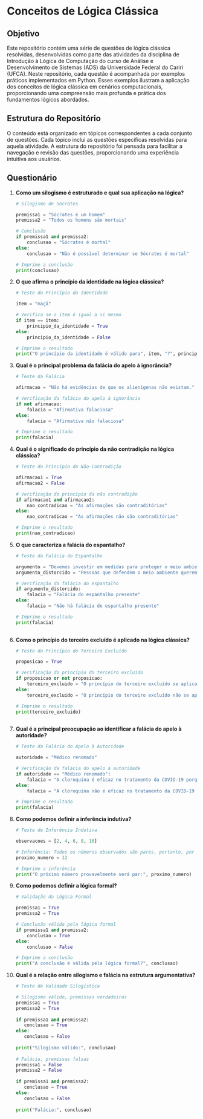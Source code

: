# Conceitos de Lógica Clássica

## Objetivo

Este repositório contém uma série de questões de lógica clássica resolvidas, desenvolvidas como parte das atividades da disciplina de Introdução à Lógica de Computação do curso de Análise e Desenvolvimento de Sistemas (ADS) da Universidade Federal do Cariri (UFCA). Neste repositório, cada questão é acompanhada por exemplos práticos implementados em Python. Esses exemplos ilustram a aplicação dos conceitos de lógica clássica em cenários computacionais, proporcionando uma compreensão mais profunda e prática dos fundamentos lógicos abordados.

## Estrutura do Repositório

O conteúdo está organizado em tópicos correspondentes a cada conjunto de questões. Cada tópico inclui as questões específicas resolvidas para aquela atividade. A estrutura do repositório foi pensada para facilitar a navegação e revisão das questões, proporcionando uma experiência intuitiva aos usuários.

## Questionário

1. **Como um silogismo é estruturado e qual sua aplicação na lógica?**

   ```python
   # Silogismo de Sócrates
   
   premissa1 = "Sócrates é um homem"
   premissa2 = "Todos os homens são mortais"
   
   # Conclusão
   if premissa1 and premissa2:
       conclusao = "Sócrates é mortal"
   else:
       conclusao = "Não é possível determinar se Sócrates é mortal"
   
   # Imprime a conclusão
   print(conclusao)

2. **O que afirma o princípio da identidade na lógica clássica?**

   ```python
   # Teste do Princípio da Identidade
   
   item = "maçã"
   
   # Verifica se o item é igual a si mesmo
   if item == item:
       principio_da_identidade = True
   else:
       principio_da_identidade = False
   
   # Imprime o resultado
   print("O princípio da identidade é válido para", item, "?", principio_da_identidade)

3. **Qual é o principal problema da falácia do apelo à ignorância?**

   ```python
   # Teste da Falácia
   
   afirmacao = "Não há evidências de que os alienígenas não existam."
   
   # Verificação da falácia do apelo à ignorância
   if not afirmacao:
       falacia = "Afirmativa falaciosa"
   else:
       falacia = "Afirmativa não falaciosa"
   
   # Imprime o resultado
   print(falacia)

4. **Qual é o significado do princípio da não contradição na lógica clássica?**

   ```python
   # Teste do Princípio da Não-Contradição
   
   afirmacao1 = True
   afirmacao2 = False
   
   # Verificação do princípio da não contradição
   if afirmacao1 and afirmacao2:
       nao_contradicao = "As afirmações são contraditórias"
   else:
       nao_contradicao = "As afirmações não são contraditórias"
   
   # Imprime o resultado
   print(nao_contradicao)

5. **O que caracteriza a falácia do espantalho?**

   ```python
   # Teste da Falácia do Espantalho
   
   argumento = "Devemos investir em medidas para proteger o meio ambiente."
   argumento_distorcido = "Pessoas que defendem o meio ambiente querem parar todo o desenvolvimento econômico."
   
   # Verificação da falácia do espantalho
   if argumento_distorcido:
       falacia = "Falácia do espantalho presente"
   else:
       falacia = "Não há falácia do espantalho presente"
   
   # Imprime o resultado
   print(falacia)
  
6. **Como o princípio do terceiro excluído é aplicado na lógica clássica?**

   ```python
   # Teste do Princípio do Terceiro Excluído
   
   proposicao = True
   
   # Verificação do princípio do terceiro excluído
   if proposicao or not proposicao:
       terceiro_excluido = "O princípio do terceiro excluído se aplica"
   else:
       terceiro_excluido = "O princípio do terceiro excluído não se aplica"
   
   # Imprime o resultado
   print(terceiro_excluido)
  
7. **Qual é a principal preocupação ao identificar a falácia do apelo à autoridade?**

   ```python
   # Teste da Falácia do Apelo à Autoridade
   
   autoridade = "Médico renomado"
   
   # Verificação da falácia do apelo à autoridade
   if autoridade == "Médico renomado":
       falacia = "A cloroquina é eficaz no tratamento da COVID-19 porque um médico renomado disse."
   else:
       falacia = "A cloroquina não é eficaz no tratamento da COVID-19 apenas porque um médico renomado disse."
   
   # Imprime o resultado
   print(falacia)

8. **Como podemos definir a inferência indutiva?**

   ```python
   # Teste de Inferência Indutiva
   
   observacoes = [2, 4, 6, 8, 10]
   
   # Inferência: Todos os números observados são pares, portanto, por indução, o próximo número também será par
   proximo_numero = 12
   
   # Imprime a inferência
   print("O próximo número provavelmente será par:", proximo_numero)

9. **Como podemos definir a lógica formal?**

   ```python
   # Validação da Lógica Formal
   
   premissa1 = True
   premissa2 = True
   
   # Conclusão válida pela lógica formal
   if premissa1 and premissa2:
       conclusao = True
   else:
       conclusao = False
   
   # Imprime a conclusão
   print("A conclusão é válida pela lógica formal?", conclusao)


10. **Qual é a relação entre silogismo e falácia na estrutura argumentativa?**

    ```python
    # Teste de Validade Silogística
    
    # Silogismo válido, premissas verdadeiras
    premissa1 = True
    premissa2 = True
   
    if premissa1 and premissa2:
       conclusao = True
    else:
       conclusao = False
   
    print("Silogismo válido:", conclusao)
   
    # Falácia, premissas falsas
    premissa1 = False
    premissa2 = False
   
    if premissa1 and premissa2:
       conclusao = True
    else:
       conclusao = False
   
    print("Falácia:", conclusao)
